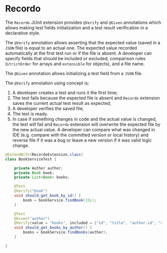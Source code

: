 # Recordo
The `Recordo` JUnit extension provides `@Verify` and `@Given` annotations which allows making test fields initialization and a test result verification in a declarative style.

The `@Verify` annotation allows asserting that the expected value (saved in a `JSON` file) is equal to an actual one. The expected value recorded automatically at the first test run or if the file is absent. A developer can specify fields that should be included or excluded, comparison rules (`strictOrder` for arrays and `extensible` for objects), and a file name.

The `@Given` annotation allows initializing a test field from a `JSON` file.

The `@Verify` annotation using concept is:
1. A developer creates a test and runs it the first time;
1. The test fails because the expected file is absent and `Recordo` extension saves the current actual test result as expected;
1. A developer verifies the saved file;
1. The test is ready.
1. In case if something changes in code and the actual value is changed, the test will fail and `Recordo` extension will overwrite the expected file by the new actual value. A developer can compare what was changed in IDE (e.g. compare with the committed version or local history) and reverse file if it was a bug or leave a new version if it was valid logic change.

```java
@ExtendWith(RecordoExtension.class)
class BookServiceTest {

    private Author author;
    private Book book;
    private List<Book> books;

    @Test
    @Verify("book")
    void should_get_book_by_id() {
        book = bookService.findBook(33L);
    }

    @Test
    @Given("author")
    @Verify(value = "books", included = {"id", "title", "author.id", "author.firstName", "author.lastName"})
    void should_get_books_by_author() {
        books = bookService.findBooks(author);
    }

}
```

